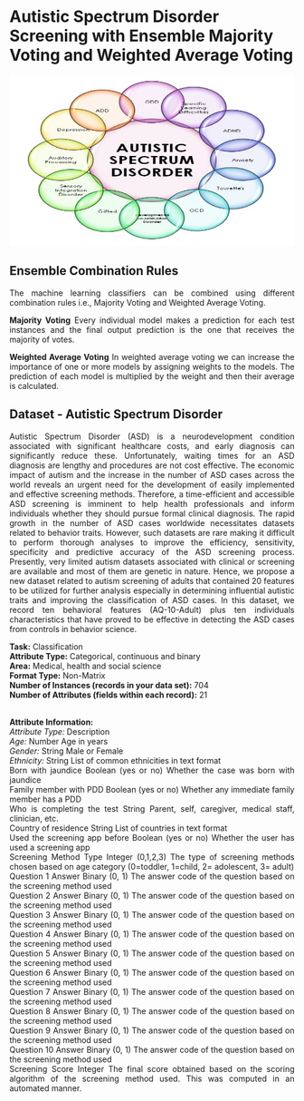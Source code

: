 # Autistic Spectrum Disorder Screening with Ensemble Majority Voting and Weighted Average Voting

<img src="/image.jpg" width="1000" height="300" />
<div align="justify">

## Ensemble Combination Rules
The machine learning classifiers can be combined using different combination rules i.e., Majority Voting and Weighted Average Voting.<br />

**Majority Voting**
Every individual model makes a prediction for each test instances and the final output prediction is the one that receives the majority of votes.<br />

**Weighted Average Voting**
In weighted average voting we can increase the importance of one or more models by assigning weights to the models. The prediction of each model is multiplied by the weight and then their average is calculated.<br />

## Dataset - Autistic Spectrum Disorder
Autistic Spectrum Disorder (ASD) is a neurodevelopment condition associated with significant healthcare costs, and early diagnosis can significantly reduce these. Unfortunately, waiting times for an ASD diagnosis are lengthy and procedures are not cost effective. The economic impact of autism and the increase in the number of ASD cases across the world reveals an urgent need for the development of easily implemented and effective screening methods. Therefore, a time-efficient and accessible ASD screening is imminent to help health professionals and inform individuals whether they should pursue formal clinical diagnosis. The rapid growth in the number of ASD cases worldwide necessitates datasets related to behavior traits. However, such datasets are rare making it difficult to perform thorough analyses to improve the efficiency, sensitivity, specificity and predictive accuracy of the ASD screening process. Presently, very limited autism datasets associated with clinical or screening are available and most of them are genetic in nature. Hence, we propose a new dataset related to autism screening of adults that contained 20 features to be utilized for further analysis especially in determining influential autistic traits and improving the classification of ASD cases. In this dataset, we record ten behavioral features (AQ-10-Adult) plus ten individuals characteristics that have proved to be effective in detecting the ASD cases from controls in behavior science.<br />

**Task:** Classification<br />
**Attribute Type:** Categorical, continuous and binary<br />
**Area:** Medical, health and social science<br />
**Format Type:** Non-Matrix<br />
**Number of Instances (records in your data set):** 704<br />
**Number of Attributes (fields within each record):** 21<br /><br />

**Attribute Information:**<br />
*Attribute Type:* Description<br />
*Age:* Number Age in years<br />
*Gender:* String Male or Female<br />
*Ethnicity:* String List of common ethnicities in text format<br />
Born with jaundice Boolean (yes or no) Whether the case was born with jaundice<br />
Family member with PDD Boolean (yes or no) Whether any immediate family member has a PDD<br />
Who is completing the test String Parent, self, caregiver, medical staff, clinician, etc.<br />
Country of residence String List of countries in text format<br />
Used the screening app before Boolean (yes or no) Whether the user has used a screening app<br />
Screening Method Type Integer (0,1,2,3) The type of screening methods chosen based on age category (0=toddler, 1=child, 2= adolescent, 3= adult)<br />
Question 1 Answer Binary (0, 1) The answer code of the question based on the screening method used<br />
Question 2 Answer Binary (0, 1) The answer code of the question based on the screening method used<br />
Question 3 Answer Binary (0, 1) The answer code of the question based on the screening method used<br />
Question 4 Answer Binary (0, 1) The answer code of the question based on the screening method used<br />
Question 5 Answer Binary (0, 1) The answer code of the question based on the screening method used<br />
Question 6 Answer Binary (0, 1) The answer code of the question based on the screening method used<br />
Question 7 Answer Binary (0, 1) The answer code of the question based on the screening method used<br />
Question 8 Answer Binary (0, 1) The answer code of the question based on the screening method used<br />
Question 9 Answer Binary (0, 1) The answer code of the question based on the screening method used<br />
Question 10 Answer Binary (0, 1) The answer code of the question based on the screening method used<br />
Screening Score Integer The final score obtained based on the scoring algorithm of the screening method used. This was computed in an automated manner.

</div>

